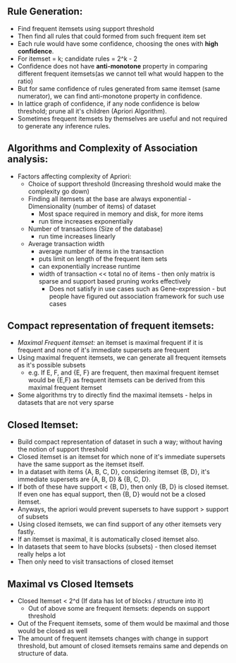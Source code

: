 ## Rule Generation:
- Find frequent itemsets using support threshold
- Then find all rules that could formed from such frequent item set
- Each rule would have some confidence, choosing the ones with **high confidence**.
- For itemset = k; candidate rules = 2^k - 2
- Confidence does not have **anti-monotone** property in comparing different frequent itemsets(as we cannot tell what would happen to the ratio)
- But for same confidence of rules generated from same itemset (same numerator), we can find anti-monotone property in confidence.
- In lattice graph of confidence, if any node confidence is below threshold; prune all it's children (Apriori Algorithm).
- Sometimes frequent itemsets by themselves are useful and not required to generate any inference rules.

## Algorithms and Complexity of Association analysis:
- Factors affecting complexity of Apriori:
	- Choice of support threshold (Increasing threshold would make the complexity go down)
	- Finding all itemsets at the base are always exponential - Dimensionality (number of items) of dataset 
		- Most space required in memory and disk, for more items
		- run time increases exponentially
	- Number of transactions (Size of the database) 
		- run time increases linearly
	- Average transaction width 
		- average number of items in the transaction
		- puts limit on length of the frequent item sets
		- can exponentially increase runtime
		- width of transaction << total no of items - then only matrix is sparse and support based pruning works effectively
			- Does not satisfy in use cases such as Gene-expression - but people have figured out association framework for such use cases

## Compact representation of frequent itemsets:
- *Maximal Frequent itemset:* an itemset is maximal frequent if it is frequent and none of it's immediate supersets are frequent
- Using maximal frequent itemsets, we can generate all frequent itemsets as it's possible subsets
	- e.g. If E, F, and {E, F} are frequent, then maximal frequent itemset would be {E,F} as frequent itemsets can be derived from this maximal frequent itemset
- Some algorithms try to directly find the maximal itemsets - helps in datasets that are not very sparse

## Closed Itemset:
- Build compact representation of dataset in such a way; without having the notion of support threshold
- Closed itemset is an itemset for which none of it's immediate supersets have the same support as the itemset itself.
- In a dataset with items {A, B, C, D}, considering itemset {B, D}, it's immediate supersets are {A, B, D} & {B, C, D}. 
- If both of these have support < {B, D}, then only {B, D} is closed itemset. If even one has equal support, then {B, D} would not be a closed itemset. 
- Anyways, the apriori would prevent supersets to have support > support of subsets
- Using closed itemsets, we can find support of any other itemsets very fastly.
- If an itemset is maximal, it is automatically closed itemset also. 
- In datasets that seem to have blocks (subsets) - then closed itemset really helps a lot
- Then only need to visit transactions of closed itemset

## Maximal vs Closed Itemsets
- Closed Itemset < 2^d (If data has lot of blocks / structure into it)
	- Out of above some are frequent itemsets: depends on support threshold
- Out of the Frequent itemsets, some of them would be maximal and those would be closed as well
- The amount of frequent itemsets changes with change in support threshold, but amount of closed itemsets remains same and depends on structure of data.  






